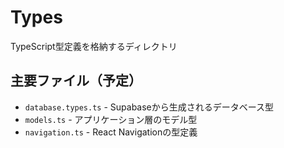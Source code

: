 # Types

TypeScript型定義を格納するディレクトリ

## 主要ファイル（予定）

- `database.types.ts` - Supabaseから生成されるデータベース型
- `models.ts` - アプリケーション層のモデル型
- `navigation.ts` - React Navigationの型定義
